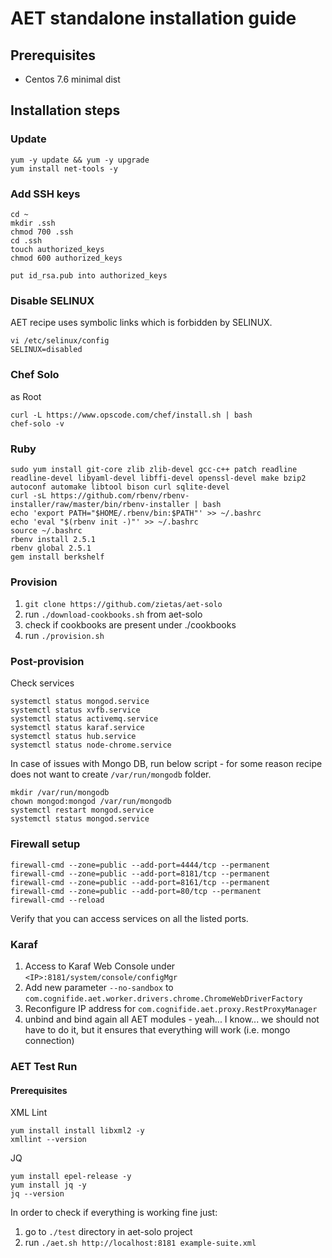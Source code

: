 # AET standalone installation guide

## Prerequisites

* Centos 7.6 minimal dist

## Installation steps

### Update
```
yum -y update && yum -y upgrade
yum install net-tools -y
```

### Add SSH keys
```
cd ~
mkdir .ssh
chmod 700 .ssh
cd .ssh
touch authorized_keys
chmod 600 authorized_keys

put id_rsa.pub into authorized_keys
```

### Disable SELINUX
AET recipe uses symbolic links which is forbidden by SELINUX.
```
vi /etc/selinux/config
SELINUX=disabled
```

### Chef Solo
as Root
```
curl -L https://www.opscode.com/chef/install.sh | bash
chef-solo -v
```

### Ruby
```
sudo yum install git-core zlib zlib-devel gcc-c++ patch readline readline-devel libyaml-devel libffi-devel openssl-devel make bzip2 autoconf automake libtool bison curl sqlite-devel
curl -sL https://github.com/rbenv/rbenv-installer/raw/master/bin/rbenv-installer | bash
echo 'export PATH="$HOME/.rbenv/bin:$PATH"' >> ~/.bashrc
echo 'eval "$(rbenv init -)"' >> ~/.bashrc
source ~/.bashrc
rbenv install 2.5.1
rbenv global 2.5.1
gem install berkshelf
```

### Provision
1. `git clone https://github.com/zietas/aet-solo`
2. run `./download-cookbooks.sh` from aet-solo
3. check if cookbooks are present under ./cookbooks
4. run `./provision.sh`

### Post-provision
Check services
```
systemctl status mongod.service
systemctl status xvfb.service
systemctl status activemq.service
systemctl status karaf.service
systemctl status hub.service
systemctl status node-chrome.service
```

In case of issues with Mongo DB, run below script - for some reason recipe does not want to create `/var/run/mongodb` folder.

```
mkdir /var/run/mongodb
chown mongod:mongod /var/run/mongodb
systemctl restart mongod.service
systemctl status mongod.service
```

### Firewall setup
```
firewall-cmd --zone=public --add-port=4444/tcp --permanent
firewall-cmd --zone=public --add-port=8181/tcp --permanent
firewall-cmd --zone=public --add-port=8161/tcp --permanent
firewall-cmd --zone=public --add-port=80/tcp --permanent
firewall-cmd --reload
```

Verify that you can access services on all the listed ports.

### Karaf
1. Access to Karaf Web Console under `<IP>:8181/system/console/configMgr`
2. Add new parameter `--no-sandbox` to `com.cognifide.aet.worker.drivers.chrome.ChromeWebDriverFactory`
3. Reconfigure IP address for `com.cognifide.aet.proxy.RestProxyManager`
4. unbind and bind again all AET modules - yeah... I know... we should not have to do it, but it ensures that everything will work (i.e. mongo connection)

### AET Test Run

#### Prerequisites

XML Lint
```
yum install install libxml2 -y
xmllint --version
```

JQ
```
yum install epel-release -y
yum install jq -y
jq --version
```

In order to check if everything is working fine just:

1. go to `./test` directory in aet-solo project
2. run `./aet.sh http://localhost:8181 example-suite.xml`
